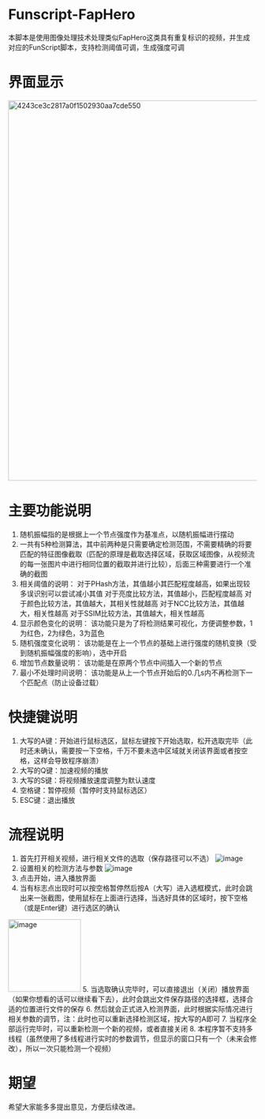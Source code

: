 # Funscript-FapHero
本脚本是使用图像处理技术处理类似FapHero这类具有重复标识的视频，并生成对应的FunScript脚本，支持检测阈值可调，生成强度可调

# 界面显示
<img width="770" alt="4243ce3c2817a0f1502930aa7cde550" src="https://github.com/gsd-gsd1/Funscript-FapHero/assets/140622400/664b013c-95f8-4e1b-8ad3-34b3a6f32e5c">

# 主要功能说明
1. 随机振幅指的是根据上一个节点强度作为基准点，以随机振幅进行摆动
2. 一共有5种检测算法，其中前两种是只需要确定检测范围，不需要精确的将要匹配的特征图像截取（匹配的原理是截取选择区域，获取区域图像，从视频流的每一张图片中进行相同位置的截取并进行比较），后面三种需要进行一个准确的截图
3. 相关阈值的说明：
   对于PHash方法，其值越小其匹配程度越高，如果出现较多误识别可以尝试减小其值
   对于亮度比较方法，其值越小，匹配程度越高
   对于颜色比较方法，其值越大，其相关性就越高
   对于NCC比较方法，其值越大，相关性越高
   对于SSIM比较方法，其值越大，相关性越高
4. 显示颜色变化的说明：
   该功能只是为了将检测结果可视化，方便调整参数，1为红色，2为绿色，3为蓝色
5. 随机强度变化说明：
   该功能是在上一个节点的基础上进行强度的随机变换（受到随机振幅强度的影响），选中开启
6. 增加节点数量说明：
   该功能是在原两个节点中间插入一个新的节点
7. 最小不处理时间说明：
   该功能是从上一个节点开始后的0.几s内不再检测下一个匹配点（防止设备过载）

# 快捷键说明
1. 大写的A键：开始进行鼠标选区，鼠标左键按下开始选取，松开选取完毕（此时还未确认，需要按一下空格，千万不要未选中区域就关闭该界面或者按空格，这样会导致程序崩溃）
2. 大写的Q键：加速视频的播放
3. 大写的S键：将视频播放速度调整为默认速度
4. 空格键：暂停视频（暂停时支持鼠标选区）
5. ESC键：退出播放

# 流程说明
1. 首先打开相关视频，进行相关文件的选取（保存路径可以不选）
![image](https://github.com/gsd-gsd1/Funscript-FapHero/assets/140622400/d329a1b5-7fba-4688-a435-2cd81c40f2ca)
2. 设置相关的检测方法与参数
![image](https://github.com/gsd-gsd1/Funscript-FapHero/assets/140622400/44286332-0d7a-495e-9376-e6c9eabefd72)
3. 点击开始，进入播放界面
4. 当有标志点出现时可以按空格暂停然后按A（大写）进入选框模式，此时会跳出来一张截图，使用鼠标在上面进行选择，当选好具体的区域时，按下空格（或是Enter键）进行选区的确认
<img width="147" alt="image" src="https://github.com/gsd-gsd1/Funscript-FapHero/assets/140622400/817a0b4f-2e1a-41e8-b5d8-2991f7538540">
5. 当选取确认完毕时，可以直接退出（关闭）播放界面（如果你想看的话可以继续看下去），此时会跳出文件保存路径的选择框，选择合适的位置进行文件的保存
6. 然后就会正式进入检测界面，此时根据实际情况进行相关参数的调节，注：此时也可以重新选择检测区域，按大写的A即可
7. 当程序全部运行完毕时，可以重新检测一个新的视频，或者直接关闭
8. 本程序暂不支持多线程（虽然使用了多线程进行实时的参数调节，但显示的窗口只有一个（未来会修改），所以一次只能检测一个视频）

# 期望
希望大家能多多提出意见，方便后续改进。




